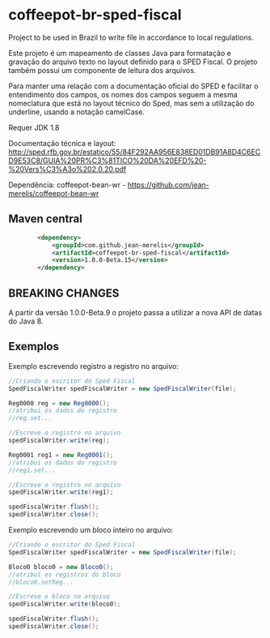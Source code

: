 coffeepot-br-sped-fiscal
========================

Project to be used in Brazil to write file in accordance to local regulations.

Este projeto é um mapeamento de classes Java para formatação e gravação do arquivo texto no layout definido para o SPED Fiscal.
O projeto também possui um componente de leitura dos arquivos.

Para manter uma relação com a documentação oficial do SPED e facilitar o entendimento dos campos, os nomes dos campos seguem a mesma nomeclatura que está no layout técnico do Sped, mas sem a utilização do underline, usando a notação camelCase.

Requer JDK 1.8

Documentação técnica e layout:
  http://sped.rfb.gov.br/estatico/55/84F292AA956E838ED01DB91A8D4C6ECD9E53C8/GUIA%20PR%C3%81TICO%20DA%20EFD%20-%20Vers%C3%A3o%202.0.20.pdf

Dependência: coffeepot-bean-wr -
	https://github.com/jean-merelis/coffeepot-bean-wr

## Maven central

```xml
        <dependency>
            <groupId>com.github.jean-merelis</groupId>
            <artifactId>coffeepot-br-sped-fiscal</artifactId>
            <version>1.0.0-Beta.15</version>
        </dependency>
```

## BREAKING CHANGES

A partir da versão 1.0.0-Beta.9 o projeto passa a utilizar a nova API de datas do Java 8. 


## Exemplos

Exemplo escrevendo registro a registro no arquivo:
```java
//Criando o escritor do Sped Fiscal
SpedFiscalWriter spedFiscalWriter = new SpedFiscalWriter(file);

Reg0000 reg = new Reg0000();
//atribui os dados do registro
//reg.set...

//Escreve o registro no arquivo
spedFiscalWriter.write(reg);

Reg0001 reg1 = new Reg0001();
//atribui os dados do registro
//reg1.set...

//Escreve o registro no arquivo
spedFiscalWriter.write(reg1);

spedFiscalWriter.flush();
spedFiscalWriter.close();
```

Exemplo escrevendo um bloco inteiro no arquivo:

```java
//Criando o escritor do Sped Fiscal
SpedFiscalWriter spedFiscalWriter = new SpedFiscalWriter(file);

Bloco0 bloco0 = new Bloco0();
//atribui os registros do bloco
//bloco0.setReg...

//Escreve o bloco no arquivo
spedFiscalWriter.write(bloco0);

spedFiscalWriter.flush();
spedFiscalWriter.close();
```


